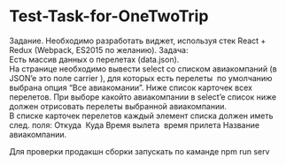 # Test-Task-for-OneTwoTrip
Задание. 
Необходимо разработать виджет, используя стек React + Redux (Webpack, ES­2015 по 
желанию). 
Задача:  
Есть массив данных о перелетах (data.json).  
На странице необходимо вывести select со списком авиакомпаний (в JSON’e это поле 
carrier​
), для которых есть перелеты ­ по умолчанию выбрана опция “Все авиакомании”. 
Ниже список карточек всех перелетов. 
При выборе какой­то авиакомпании в select’e список ниже должен отрисовать перелеты 
выбранной авиакомпании.  
В списке карточек перелетов каждый элемент списка должен иметь след. поля: 
Откуда ­ Куда 
Время вылета ­ время прилета 
Название авиакомпании.

Для проверки продакшн сборки запускать по каманде 
npm run serv
